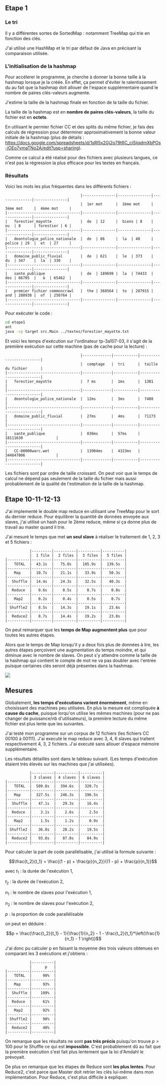 ## Etape 1

### Le tri

Il y a différentes sortes de SortedMap : notamment TreeMap qui trie en fonction des clés. 

J'ai utilisé une HashMap et le tri par défaut de Java en précisant la comparaison utilisée.

### L'initialisation de la hashmap

Pour accélerer le programme, je cherche à donner la bonne taille à la hashmap lorsque je la créée.
En effet, ça permet d'éviter le ralentissement du au fait que la hashmap doit allouer de l'espace supplémentaire quand le nombre de paires clés-valeurs augmente.

J'estime la taille de la hashmap finale en fonction de la taille du fichier.

La taille de la hashmap est en **nombre de paires clés-valeurs**, la taille du fichier est en **octets**.

En utilisant le permier fichier CC et des splits du même fichier, je fais des calculs de régression pour déterminer approximativement la bonne valeur initiale de la hashmap (plus de détails : https://docs.google.com/spreadsheets/d/1sRl5x2Gj2o79t6C_cjSijqdmXbPOs-jOEo7ymaTNo2A/edit?usp=sharing). 

Comme ce calcul a été réalisé pour des fichiers avec plusieurs langues, ce n'est pas la régression la plus efficace pour les textes en français.


### Résultats

Voici les mots les plus fréquentes dans les différents fichiers :

                                      |---------------|---------------|---------------|---------------|
                                      |  1er mot      |  2ème mot     |  3ème mot     |  4ème mot     |
    |---------------------------------|---------------|---------------|---------------|---------------|
    |   forestier_mayotte             |  de  | 12     |  biens | 8    |  ou  | 8      | forestier | 6 |
    |---------------------------------|---------------|---------------|---------------|---------------|
    |   deontologie_police_nationale  |  de  | 86     |  la  | 40     |  police | 29  |  et  | 27     |
    |---------------------------------|---------------|---------------|---------------|---------------|
    |   domaine_public_fluvial        |  de  | 621    |  le  | 373    |  du  | 347    |  la  | 330    |
    |---------------------------------|---------------|---------------|---------------|---------------|
    |   sante_publique                |  de  | 189699 |  la  | 74433  |  des | 66705  |   à  | 65462  |
    |---------------------------------|---------------|---------------|---------------|---------------|
    |   premier fichier commoncrawl   |  the | 368564 |  to  | 287915 |  and | 280938 |  of  | 250764 |
    |---------------------------------|---------------|---------------|---------------|---------------|

Pour exécuter le code :
```bash
cd etape1
ant
java -cp target src.Main ../textes/forestier_mayotte.txt
```

Et voici les temps d'exécution sur l'ordinateur tp-3a107-03, il s'agit de la première exécution sur cette machine (pas de cache pour la lecture) :

                                      |-------------|-----------|-------------------------|
                                      |  comptage   |  tri      |  taille du fichier      |
    |---------------------------------|-------------|-----------|-------------------------|
    |   forestier_mayotte             |  7 ms       |  1ms      |  1381                   |
    |---------------------------------|-------------|-----------|-------------------------|
    |   deontologie_police_nationale  |  12ms       |  3ms      |  7488                   |
    |---------------------------------|-------------|-----------|-------------------------|
    |   domaine_public_fluvial        |  27ms       |  4ms      |  71173                  |
    |---------------------------------|-------------|-----------|-------------------------|
    |   sante_publique                |  836ms      |  57ms     |  18111630               |
    |---------------------------------|-------------|-----------|-------------------------|
    |   CC-00000warc.wet              |  13904ms    |  4323ms   |  344847006              |
    |---------------------------------|-------------|-----------|-------------------------|

Les fichiers sont par ordre de taille croissant. On peut voir que le temps de calcul ne dépend pas seulement de la taille du fichier mais aussi probablement de la qualité de l'estimation de la taille de la hashmap.


## Etape 10-11-12-13

J'ai implementé le double map reduce en utilisant une TreeMap pour le sort du dernier reduce.
Pour équilibrer la quantité de données envoyée aux slaves, j'ai utilisé un hash pour le 2ème reduce, même si ça donne plus de travail au master quand il trie.

J'ai mesuré le temps que met **un seul slave** à réaliser le traitement de 1, 2, 3 et 5 fichiers :

               |---------|----------|----------|----------|
               |  1 file |  2 files |  3 files |  5 files |
    |----------|---------|----------|----------|----------|
    |   TOTAL  |  43.1s  |   75.0s  |  105.9s  |  139.5s  |
    |----------|---------|----------|----------|----------|
    |   Map    |  10.7s  |   21.1s  |   33.9s  |   50.3s  |
    |----------|---------|----------|----------|----------|
    |  Shuffle |  14.4s  |   24.3s  |   32.5s  |   40.3s  |
    |----------|---------|----------|----------|----------|
    |  Reduce  |   0.6s  |    0.5s  |    0.7s  |    0.8s  |
    |----------|---------|----------|----------|----------|
    |   Map2   |   0.2s  |    0.4s  |    0.5s  |    0.7s  |
    |----------|---------|----------|----------|----------|
    | Shuffle2 |   8.5s  |   14.3s  |   19.1s  |   23.6s  |
    |----------|---------|----------|----------|----------|
    |  Reduce2 |   8.7s  |   14.4s  |   19.2s  |   23.8s  |
    |----------|---------|----------|----------|----------| 

On peut remarquer que les **temps de Map augmentent plus** que pour toutes les autres étapes.

Alors que le temps de Map lorsqu'il y a deux fois plus de données à lire, les autres étapes perçoivent une augmentation du temps moindre, et qui diminue avec le nombre de slaves. On peut s'y attendre comme la taille de la hashmap qui contient le compte de mot ne va pas doubler avec l'entrée puisque certaines clés seront déjà présentes dans la hashmap.


![](temps_exec_1_slave.png)


## Mesures

Globalement, **les temps d'exécutions varient énormément**, même en choisissant des machines peu utilisées.
En plus la mesure est compliquée **à cause du cache**, puisque lorqu'on utilise les mêmes machines (pour ne pas changer de puissance/nb d'utilisateurs), la première lecture du même fichier est plus lente que les suivantes.

J'ai testé mon programme sur un corpus de 12 fichiers (les fichiers CC 00100 à 00111). J'ai executé le map reduce avec 3, 4, 6 slaves qui traitent respectivement 4, 3, 2 fichiers. J'ai executé sans allouer d'espace mémoire supplémentaire.

Les résultats détaillés sont dans le tableau suivant. (Les temps d'exécution étaient très élevés sur les machines que j'ai utilisées).

               |----------|----------|----------|
               | 3 slaves | 4 slaves | 6 slaves |
    |----------|----------|----------|----------|
    |   TOTAL  |  509.8s  |  394.6s  |  320.7s  |    
    |----------|----------|----------|----------|
    |   Map    |  327.5s  |  246.3s  |  196.5s  |
    |----------|----------|----------|----------|
    |  Shuffle |   47.1s  |   29.3s  |   16.4s  |
    |----------|----------|----------|----------|
    |  Reduce  |    3.1s  |    2.6s  |    2.5s  |
    |----------|----------|----------|----------|
    |   Map2   |    1.5s  |    1.2s  |    0.9s  |
    |----------|----------|----------|----------|
    | Shuffle2 |   36.8s  |   28.2s  |   19.5s  |
    |----------|----------|----------|----------|
    |  Reduce2 |   93.8s  |   87.0s  |   84.9s  |
    |----------|----------|----------|----------|

Pour calculer la part de code parallélisable, j'ai utilisé la formule suivante : 

$$\frac{t_2}{t_1} = \frac{(1 - p) + \frac{p}{n_2}}{(1 - p) + \frac{p}{n_1}}$$

avec $t_1$ : la durée de l'exécution 1,

$t_2$ : la durée de l'exécution 2,

$n_1$ : le nombre de slaves pour l'exécution 1,

$n_2$ : le nombre de slaves pour l'exécution 2,

$p$ : la proportion de code parallélisable


on peut en déduire :

$$p = \frac{\frac{t_2}{t_1} - 1}{\frac{1}{n_2} - 1 - \frac{t_2}{t_1}*\left(\frac{1}{n_1} - 1 \right)}$$

J'ai donc pu calculer p en faisant la moyenne des trois valeurs obtenues en comparant les 3 exécutions et j'obtiens :


               |----------|
               |      p   |
    |----------|----------|
    |   TOTAL  |     90%  |
    |----------|----------|
    |   Map    |     93%  |
    |----------|----------|
    |  Shuffle |    109%  |
    |----------|----------|
    |  Reduce  |     61%  |
    |----------|----------|
    |   Map2   |     92%  |
    |----------|----------|
    | Shuffle2 |     98%  |
    |----------|----------|
    |  Reduce2 |     40%  |
    |----------|----------|

On remarque que les résultats ne sont **pas très précis** puisqu'on trouve $p > 100%$ pour le Shuffle ce qui est **impossible**.
C'est probablement dû au fait que la première exécution s'est fait plus lentement que la loi d'Amdahl le prévoyait.

De plus on remarque que les étapes de Reduce sont **les plus lentes**. Pour Reduce2, c'est parce que Master doit retrier les clés lui-même dans mon implémentation.
Pour Reduce, c'est plus difficile à expliquer.